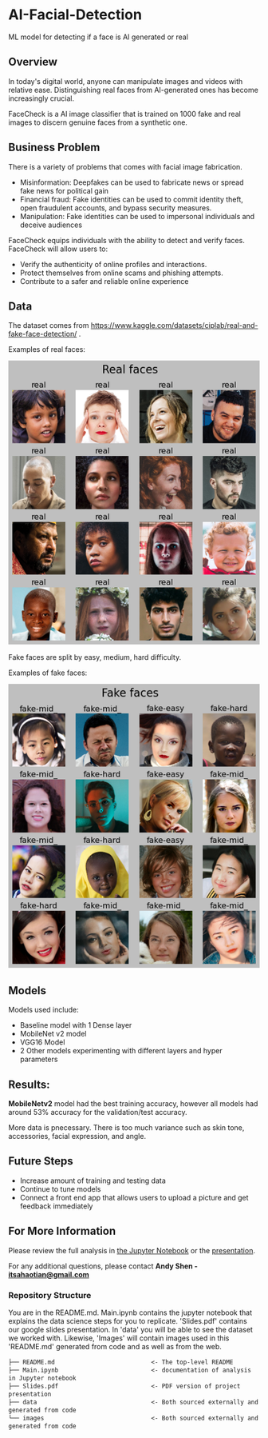 # AI-Facial-Detection
ML model for detecting if a face is AI generated or real

## Overview

In today's digital world, anyone can manipulate images and videos with relative ease. Distinguishing real faces from AI-generated ones has become increasingly crucial. 


FaceCheck is a AI image classifier that is trained on 1000 fake and real images to discern genuine faces from a synthetic one.

## Business Problem

There is a variety of problems that comes with facial image fabrication.

- Misinformation: Deepfakes can be used to fabricate news or spread fake news for political gain
- Financial fraud: Fake identities can be used to commit identity theft, open fraudulent accounts, and bypass security measures.
- Manipulation: Fake identities can be used to impersonal individuals and deceive audiences

FaceCheck equips individuals with the ability to detect and verify faces. FaceCheck will allow users to:

- Verify the authenticity of online profiles and interactions.
- Protect themselves from online scams and phishing attempts.
- Contribute to a safer and reliable online experience

## Data

The dataset comes from https://www.kaggle.com/datasets/ciplab/real-and-fake-face-detection/ .

Examples of real faces:

![real_faces_grid](./images/real_faces_grid.png)

Fake faces are split by easy, medium, hard difficulty.

Examples of fake faces:

![fake_faces_grid](./images/fake_faces_grid.png)

## Models

Models used include:

- Baseline model with 1 Dense layer 
- MobileNet v2 model
- VGG16 Model
- 2 Other models experimenting with different layers and hyper parameters

## Results:

**MobileNetv2** model had the best training accuracy, however all models had around 53% accuracy for the validation/test accuracy. 


More data is pnecessary. There is too much variance such as skin tone, accessories, facial expression, and angle.

## Future Steps

- Increase amount of training and testing data
- Continue to tune models
- Connect a front end app that allows users to upload a picture and get feedback immediately

## For More Information

Please review the full analysis in [the Jupyter Notebook](./Main.ipynb) or the [presentation](./Slides.pdf).

For any additional questions, please contact **Andy Shen - itsahaotian@gmail.com**

### Repository Structure

You are in the README.md. Main.ipynb contains the jupyter notebook that explains the data science steps for you to replicate. 'Slides.pdf' contains our google slides presentation. In 'data' you will be able to see the dataset we worked with. Likewise, 'Images' will contain images used in this 'README.md' generated from code and as well as from the web.

```
├── README.md                           <- The top-level README 
├── Main.ipynb                          <- documentation of analysis in Jupyter notebook
├── Slides.pdf                          <- PDF version of project presentation
├── data                                <- Both sourced externally and generated from code
└── images                              <- Both sourced externally and generated from code
```